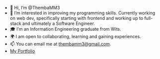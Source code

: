 - 👋 Hi, I’m @ThembaMM3
- 🌱 I’m interested in improving my programming skills. Currently working on web dev, specifically starting with frontend and working up to full-stack and ultimately a Software Engineer.
- 🎓 I’m an Information Engineering graduate from Wits.
-  🌍 I am open to collaborating, learning and gaining experiences.
- 📫 You can email me at thembamm3@gmail.com.
- [My Portfolio](https://portfolio-thembamtshelwanes-projects.vercel.app/)
